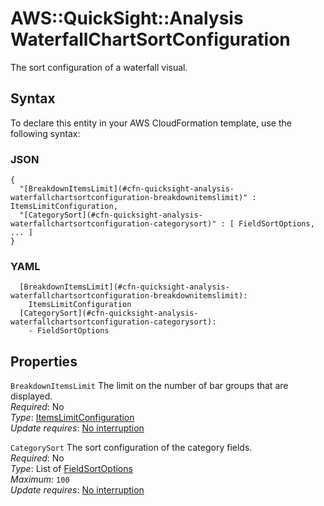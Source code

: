 # AWS::QuickSight::Analysis WaterfallChartSortConfiguration<a name="aws-properties-quicksight-analysis-waterfallchartsortconfiguration"></a>

The sort configuration of a waterfall visual\.

## Syntax<a name="aws-properties-quicksight-analysis-waterfallchartsortconfiguration-syntax"></a>

To declare this entity in your AWS CloudFormation template, use the following syntax:

### JSON<a name="aws-properties-quicksight-analysis-waterfallchartsortconfiguration-syntax.json"></a>

```
{
  "[BreakdownItemsLimit](#cfn-quicksight-analysis-waterfallchartsortconfiguration-breakdownitemslimit)" : ItemsLimitConfiguration,
  "[CategorySort](#cfn-quicksight-analysis-waterfallchartsortconfiguration-categorysort)" : [ FieldSortOptions, ... ]
}
```

### YAML<a name="aws-properties-quicksight-analysis-waterfallchartsortconfiguration-syntax.yaml"></a>

```
  [BreakdownItemsLimit](#cfn-quicksight-analysis-waterfallchartsortconfiguration-breakdownitemslimit):
    ItemsLimitConfiguration
  [CategorySort](#cfn-quicksight-analysis-waterfallchartsortconfiguration-categorysort):
    - FieldSortOptions
```

## Properties<a name="aws-properties-quicksight-analysis-waterfallchartsortconfiguration-properties"></a>

`BreakdownItemsLimit` <a name="cfn-quicksight-analysis-waterfallchartsortconfiguration-breakdownitemslimit"></a>
The limit on the number of bar groups that are displayed\.  
_Required_: No  
_Type_: [ItemsLimitConfiguration](aws-properties-quicksight-analysis-itemslimitconfiguration.md)  
_Update requires_: [No interruption](https://docs.aws.amazon.com/AWSCloudFormation/latest/UserGuide/using-cfn-updating-stacks-update-behaviors.html#update-no-interrupt)

`CategorySort` <a name="cfn-quicksight-analysis-waterfallchartsortconfiguration-categorysort"></a>
The sort configuration of the category fields\.  
_Required_: No  
_Type_: List of [FieldSortOptions](aws-properties-quicksight-analysis-fieldsortoptions.md)  
_Maximum_: `100`  
_Update requires_: [No interruption](https://docs.aws.amazon.com/AWSCloudFormation/latest/UserGuide/using-cfn-updating-stacks-update-behaviors.html#update-no-interrupt)
